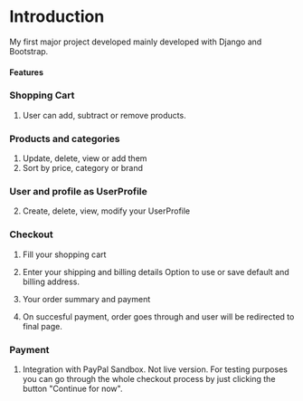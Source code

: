 # Introduction
My first major project developed mainly developed with Django and Bootstrap.

#### Features

### Shopping Cart
1. User can add, subtract or remove products.

### Products and categories
1. Update, delete, view or add them
2. Sort by price, category or brand

### User and profile as UserProfile
2. Create, delete, view, modify your UserProfile

### Checkout 
1. Fill your shopping cart
2. Enter your shipping and billing details
Option to use or save default and billing address.

4. Your order summary and payment
5. On succesful payment, order goes through and user will be redirected to final page.
  
### Payment
1. Integration with PayPal Sandbox.
Not live version. For testing purposes you can go through the whole checkout process by just clicking the button "Continue for now".
